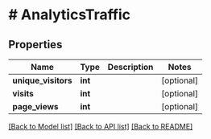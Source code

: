 # # AnalyticsTraffic

## Properties

Name | Type | Description | Notes
------------ | ------------- | ------------- | -------------
**unique_visitors** | **int** |  | [optional]
**visits** | **int** |  | [optional]
**page_views** | **int** |  | [optional]

[[Back to Model list]](../../README.md#models) [[Back to API list]](../../README.md#endpoints) [[Back to README]](../../README.md)

